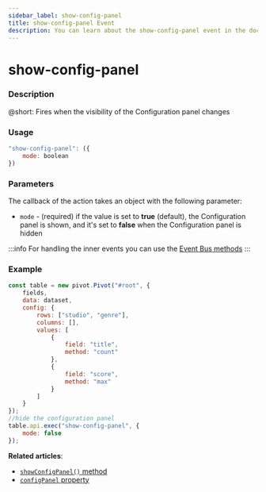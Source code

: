 ```yaml
---
sidebar_label: show-config-panel
title: show-config-panel Event
description: You can learn about the show-config-panel event in the documentation of the DHTMLX JavaScript Pivot library. Browse developer guides and API reference, try out code examples and live demos, and download a free 30-day evaluation version of DHTMLX Pivot.
---
```


# show-config-panel

### Description

@short: Fires when the visibility of the Configuration panel changes

### Usage

~~~jsx
"show-config-panel": ({
    mode: boolean 
}) 
~~~

### Parameters

The callback of the action takes an object with the following parameter:

- `mode` - (required) if the value is set to **true** (default), the Configuration panel is shown, and it's set to **false** when the Configuration panel is hidden

:::info
For handling the inner events you can use the [Event Bus methods](/api/overview/internal-eventbus-overview)
:::

### Example

~~~jsx {19-22}
const table = new pivot.Pivot("#root", {
    fields,
    data: dataset,
    config: {
        rows: ["studio", "genre"],
        columns: [],
        values: [
            {
                field: "title",
                method: "count"
            },
            {
                field: "score",
                method: "max"
            }
        ]
    }
});
//hide the configuration panel
table.api.exec("show-config-panel", {
    mode: false
});
~~~

**Related articles**:
- [`showConfigPanel()` method](/api/methods/showconfigpanel-method)
- [`configPanel` property](/api/config/configpanel-property)
